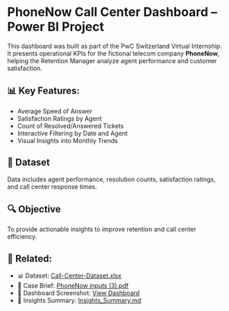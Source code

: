 # PhoneNow Call Center Dashboard – Power BI Project

This dashboard was built as part of the PwC Switzerland Virtual Internship. It presents operational KPIs for the fictional telecom company **PhoneNow**, helping the Retention Manager analyze agent performance and customer satisfaction.
## 📊 Key Features:
- Average Speed of Answer
- Satisfaction Ratings by Agent
- Count of Resolved/Answered Tickets
- Interactive Filtering by Date and Agent
- Visual Insights into Monthly Trends

## 📁 Dataset
Data includes agent performance, resolution counts, satisfaction ratings, and call center response times.

## 🔍 Objective
To provide actionable insights to improve retention and call center efficiency.

## 📎 Related:
- 📊 Dataset: [Call-Center-Dataset.xlsx]([./Call-Center-Dataset.xlsx](https://github.com/thepratikj/PowerBI-PhoneNow-Dashboard/blob/main/01%20Call-Center-Dataset.xlsx))
- 📄 Case Brief: [PhoneNow inputs (3).pdf](./PhoneNow%20inputs%20(3).pdf)
- 📸 Dashboard Screenshot: [View Dashboard](./PhoneNOW_simulation.pdf)
- 🧠 Insights Summary: [Insights_Summary.md](./Insights/Insights_Summary.md)
